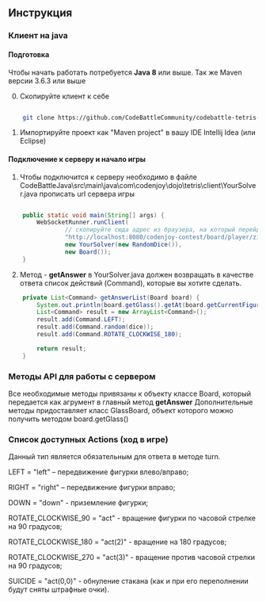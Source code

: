 ﻿## Инструкция

### Клиент на java

#### Подготовка 
Чтобы начать работать потребуется **Java 8** или выше. 
Так же Maven версии 3.6.3 или выше

0. Скопируйте клиент к себе

```bash

    git clone https://github.com/CodeBattleCommunity/codebattle-tetris-clients.git 

```

1. Импортируйте проект как "Maven project" в вашу IDE Intellij Idea (или Eclipse)

#### Подключение к серверу и начало игры

1. Чтобы подключится к серверу необходимо в файле CodeBattleJava\src\main\java\com\codenjoy\dojo\tetris\client\YourSolver.java прописать url сервера игры

```java

    public static void main(String[] args) {
        WebSocketRunner.runClient(
                // скопируйте сюда адрес из браузера, на который перейдете после регистрации/логина
                "http://localhost:8080/codenjoy-contest/board/player/ziwpjz46y4z5567k7uup?code=3867579515136108220&gameName=tetris",
                new YourSolver(new RandomDice()),
                new Board());
    }

```

2. Метод - **getAnswer** в YourSolver.java должен возвращать в качестве ответа список действий (Command), которые вы хотите сделать.

```java
    private List<Command> getAnswerList(Board board) {
        System.out.println(board.getGlass().getAt(board.getCurrentFigurePoint()));
        List<Command> result = new ArrayList<Command>();
        result.add(Command.LEFT);
        result.add(Command.random(dice));
        result.add(Command.ROTATE_CLOCKWISE_180);

        return result;
    }

```


### Методы API для работы с сервером

Все необходимые методы привязаны к объекту классе Board, который передается как агрумент в главный метод **getAnswer**
Дополнительные методы придоставляет класс GlassBoard, объект которого можно получить методом board.getGlass() 


### Список доступных Actions (ход в игре)
Данный тип является обязательным для ответа в методе turn.


LEFT = "left" – передвижение фигурки влево/вправо;

RIGHT = "right" – передвижение фигурки вправо;

DOWN = "down" - приземление фигурки;

ROTATE_CLOCKWISE_90 = "act" - вращение фигурки по часовой стрелке на 90 градусов;

ROTATE_CLOCKWISE_180 = "act(2)" - вращение на 180 градусов;

ROTATE_CLOCKWISE_270 = "act(3)" - вращение против часовой стрелки на 90 градусов;

SUICIDE = "act(0,0)" - обнуление стакана (как и при его переполнении будут сняты штрафные очки).


